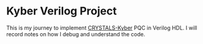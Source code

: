 # Kyber Verilog Project

This is my journey to implement [CRYSTALS-Kyber](https://pq-crystals.org/kyber/index.shtml) PQC in Verilog HDL. I will record notes on how I debug and understand the code.